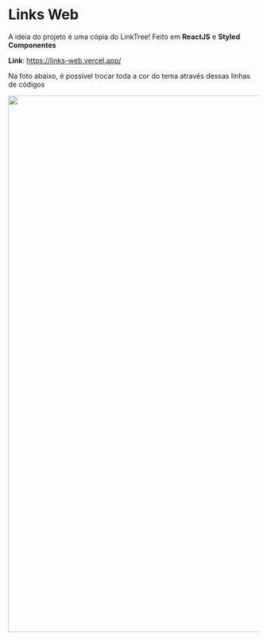 # Links Web

A ideia do projeto é uma cópia do LinkTree! 
Feito em **ReactJS** e **Styled Componentes**

**Link**: https://links-web.vercel.app/

Na foto abaixo, é possível trocar toda a cor do tema através dessas linhas de códigos

<img src='https://github.com/NicolasLimaDEV/LinksWeb/assets/91435296/f15cb48a-8b90-4090-819b-4156c3b3bb3d' width='1080' />



